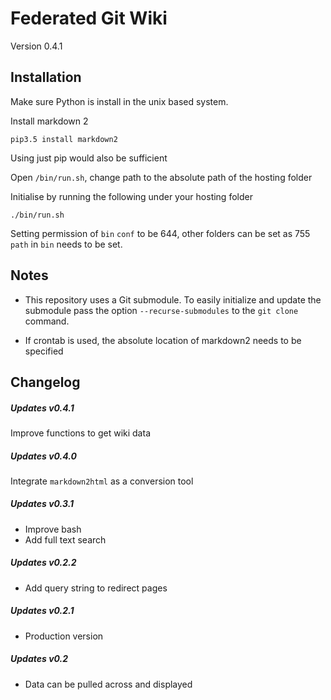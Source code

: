 # Federated Git Wiki
Version 0.4.1


## Installation
Make sure Python is install in the unix based system.

Install markdown 2

    pip3.5 install markdown2

Using just pip would also be sufficient

Open `/bin/run.sh`, change path to the absolute path of the hosting folder

Initialise by running the following under your hosting folder

    ./bin/run.sh

Setting permission of `bin` `conf` to be 644, other folders can be set as 755 
`path` in `bin` needs to be set.


## Notes

* This repository uses a Git submodule. To easily initialize and update 
the submodule pass the option `--recurse-submodules` 
to the `git clone` command.

* If crontab is used, the absolute location of markdown2 needs to be specified

## Changelog

##### Updates v0.4.1
Improve functions to get wiki data

##### Updates v0.4.0
Integrate `markdown2html` as a conversion tool

##### Updates v0.3.1
* Improve bash
* Add full text search

##### Updates v0.2.2
* Add query string to redirect pages

##### Updates v0.2.1
* Production version

##### Updates v0.2
* Data can be pulled across and displayed
